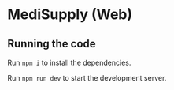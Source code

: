 # MediSupply (Web)
## Running the code

Run `npm i` to install the dependencies.

Run `npm run dev` to start the development server.
